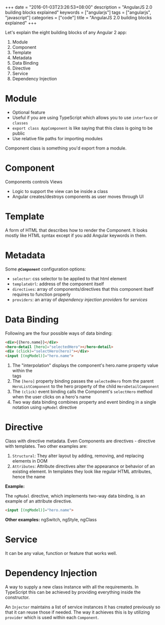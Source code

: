+++
date = "2016-01-03T23:26:53+08:00"
description = "AngularJS 2.0 building blocks explained"
keywords = ["angularjs"]
tags = ["angularjs", "javascript"]
categories = ["code"]
title = "AngularJS 2.0 building blocks explained"
+++

Let's explain the eight building blocks of any Angular 2 app:

1. Module
2. Component
3. Template
4. Metadata
5. Data Binding
6. Directive
7. Service
8. Dependency Injection


# Module

- Optional feature
- Useful if you are using TypeScript which allows you to use `interface` or `classes`
- `export class AppComponent` is like saying that this class is going to be public
- Use relative file paths for importing modules

Component class is something you'd export from a module.


# Component

Components controls Views

- Logic to support the view can be inside a class
- Angular creates/destroys components as user moves through UI

# Template

A form of HTML that describes how to render the Component. It looks mostly like HTML syntax except if you add Angular keywords in them. 


# Metadata

Some ***`@Component`*** configuration options:

- `selector`: css selector to be applied to that html element
- `templateUrl`: address of the component itself
- `directives`: array of components/directives that this component itself requires to function properly
- `providers`: an array of *dependency injection providers* for *services*


# Data Binding

Following are the four possible ways of data binding:

```html
<div>{{hero.name}}</div>
<hero-detail [hero]="selectedHero"></hero-detail>
<div (click)="selectHero(hero)"></div>
<input [(ngModel)]="hero.name">
```

1. The "interpolation" displays the component's hero.name property value within the <div> tags
2. The `[hero]` property binding passes the `selectedHero` from the parent `HeroListComponent` to the hero property of the child `HeroDetailComponent`
3. The `(click)` event binding calls the Component's `selectHero` method when the user clicks on a hero's name
4. Two way data binding combines property and event binding in a single notation using `ngModel` directive


# Directive

Class with directive metadata. Even Components are directives - directive with templates. 
Two other examples are:

1. `Structural`: They alter layout by adding, removing, and replacing elements in DOM
2. `Attributes`: Attribute directives alter the appearance or behavior of an existing element. In templates they look like regular HTML attributes, hence the name

**Example:**

The `ngModel` directive, which implements two-way data binding, is an example of an attribute directive.

```html
<input [(ngModel)]="hero.name">
```

**Other examples:** ngSwitch, ngStyle, ngClass

# Service

It can be any value, function or feature that works well.

# Dependency Injection
A way to supply a new class instance with all the requirements. In TypeScript this can be achieved by providing everything inside the constructor.

An `Injector` maintains a list of service instances it has created previously so that it can reuse those if needed. The way it achieves this is by utilizing `provider` which is used within each `Component`.


